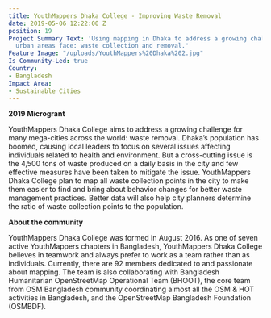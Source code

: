 ```yaml
---
title: YouthMappers Dhaka College - Improving Waste Removal
date: 2019-05-06 12:22:00 Z
position: 19
Project Summary Text: 'Using mapping in Dhaka to address a growing challenge many
  urban areas face: waste collection and removal.'
Feature Image: "/uploads/YouthMappers%20Dhaka%202.jpg"
Is Community-Led: true
Country:
- Bangladesh
Impact Area:
- Sustainable Cities
---
```


**2019 Microgrant**  

YouthMappers Dhaka College aims to address a growing challenge for many mega-cities across the world: waste removal. Dhaka’s population has boomed, causing local leaders to focus on several issues affecting individuals related to health and environment. But a cross-cutting issue is the 4,500 tons of waste produced on a daily basis in the city and few effective measures have been taken to mitigate the issue. YouthMappers Dhaka College plan to map all waste collection points in the city to make them easier to find and bring about behavior changes for better waste management practices. Better data will also help city planners determine the ratio of waste collection points to the population.   

**About the community**  

YouthMappers Dhaka College was formed in August 2016. As one of seven active YouthMappers chapters in Bangladesh, YouthMappers Dhaka College believes in teamwork and always prefer to work as a team rather than as individuals. Currently, there are 92 members dedicated to and passionate about mapping. The team is also collaborating with Bangladesh Humanitarian OpenStreetMap Operational Team (BHOOT), the core team from OSM Bangladesh community coordinating almost all the OSM & HOT activities in Bangladesh, and the OpenStreetMap Bangladesh Foundation (OSMBDF). 